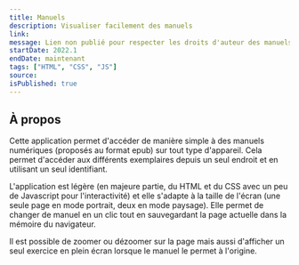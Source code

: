 ```yaml
---
title: Manuels
description: Visualiser facilement des manuels
link:
message: Lien non publié pour respecter les droits d'auteur des manuels
startDate: 2022.1
endDate: maintenant
tags: ["HTML", "CSS", "JS"]
source:
isPublished: true
---
```


## À propos

Cette application permet d'accéder de manière simple à des manuels numériques (proposés au format epub) sur tout type d'appareil. Cela permet d'accéder aux différents exemplaires depuis un seul endroit et en utilisant un seul identifiant.

L'application est légère (en majeure partie, du HTML et du CSS avec un peu de Javascript pour l'interactivité) et elle s'adapte à la taille de l'écran (une seule page en mode portrait, deux en mode paysage). Elle permet de changer de manuel en un clic tout en sauvegardant la page actuelle dans la mémoire du navigateur.

Il est possible de zoomer ou dézoomer sur la page mais aussi d'afficher un seul exercice en plein écran lorsque le manuel le permet à l'origine.

